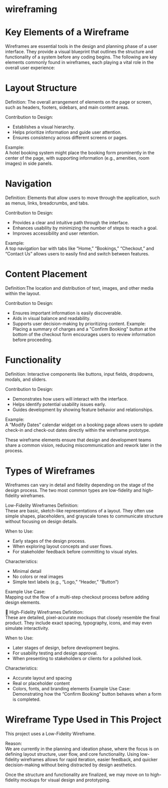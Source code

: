 # wireframing
# Key Elements of a Wireframe

Wireframes are essential tools in the design and planning phase of a user interface. They provide a visual blueprint that outlines the structure and functionality of a system before any coding begins. The following are key elements commonly found in wireframes, each playing a vital role in the overall user experience:

# Layout Structure
Definition: The overall arrangement of elements on the page or screen, such as headers, footers, sidebars, and main content areas.

Contribution to Design:  
- Establishes a visual hierarchy.
- Helps prioritize information and guide user attention.
- Ensures consistency across different screens or pages.

Example:  
A hotel booking system might place the booking form prominently in the center of the page, with supporting information (e.g., amenities, room images) in side panels.

# Navigation
Definition: Elements that allow users to move through the application, such as menus, links, breadcrumbs, and tabs.

Contribution to Design:  
- Provides a clear and intuitive path through the interface.
- Enhances usability by minimizing the number of steps to reach a goal.
- Improves accessibility and user retention.

Example:  
A top navigation bar with tabs like “Home,” “Bookings,” “Checkout,” and “Contact Us” allows users to easily find and switch between features.
# Content Placement
Definition:The location and distribution of text, images, and other media within the layout.

Contribution to Design:  
- Ensures important information is easily discoverable.
- Aids in visual balance and readability.
- Supports user decision-making by prioritizing content.
Example:  
Placing a summary of charges and a "Confirm Booking" button at the bottom of the checkout form encourages users to review information before proceeding.

# Functionality
Definition: Interactive components like buttons, input fields, dropdowns, modals, and sliders.

Contribution to Design:  
- Demonstrates how users will interact with the interface.
- Helps identify potential usability issues early.
- Guides development by showing feature behavior and relationships.

Example:  
A “Modify Dates” calendar widget on a booking page allows users to update check-in and check-out dates directly within the wireframe prototype.



These wireframe elements ensure that design and development teams share a common vision, reducing miscommunication and rework later in the process.
# Types of Wireframes

Wireframes can vary in detail and fidelity depending on the stage of the design process. The two most common types are low-fidelity and high-fidelity wireframes.

Low-Fidelity Wireframes
Definition:  
These are basic, sketch-like representations of a layout. They often use simple shapes, placeholders, and grayscale tones to communicate structure without focusing on design details.

When to Use:  
- Early stages of the design process.
- When exploring layout concepts and user flows.
- For stakeholder feedback before committing to visual styles.

Characteristics:
- Minimal detail
- No colors or real images
- Simple text labels (e.g., “Logo,” “Header,” “Button”)

Example Use Case:  
Mapping out the flow of a multi-step checkout process before adding design elements.



 🎨 High-Fidelity Wireframes
Definition:  
These are detailed, pixel-accurate mockups that closely resemble the final product. They include exact spacing, typography, icons, and may even simulate interactivity.

When to Use:  
- Later stages of design, before development begins.
- For usability testing and design approval.
- When presenting to stakeholders or clients for a polished look.

Characteristics:
- Accurate layout and spacing
- Real or placeholder content
- Colors, fonts, and branding elements
Example Use Case:  
Demonstrating how the “Confirm Booking” button behaves when a form is completed.

# Wireframe Type Used in This Project

This project uses a Low-Fidelity Wireframe.

Reason:  
We are currently in the planning and ideation phase, where the focus is on defining layout structure, user flow, and core functionality. Using low-fidelity wireframes allows for rapid iteration, easier feedback, and quicker decision-making without being distracted by design aesthetics.

Once the structure and functionality are finalized, we may move on to high-fidelity mockups for visual design and prototyping.

